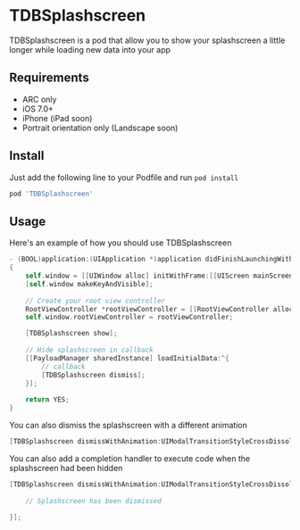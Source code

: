 # TDBSplashscreen

TDBSplashscreen is a pod that allow you to show your splashscreen a little longer while loading new data into your app

## Requirements

- ARC only
- iOS 7.0+
- iPhone (iPad soon)
- Portrait orientation only (Landscape soon)

## Install

Just add the following line to your Podfile and run `pod install`

```ruby
pod 'TDBSplashscreen'
```

## Usage

Here's an example of how you should use TDBSplashscreen

```objective-c
- (BOOL)application:(UIApplication *)application didFinishLaunchingWithOptions:(NSDictionary *)launchOptions
{
    self.window = [[UIWindow alloc] initWithFrame:[[UIScreen mainScreen] bounds]];
    [self.window makeKeyAndVisible];
    
    // Create your root view controller
    RootViewController *rootViewController = [[RootViewController alloc] initWithNibName@"RootViewController" bundle:nil];
    self.window.rootViewController = rootViewController;

    [TDBSplashscreen show];
    
    // Hide splashscreen in callback
    [[PayloadManager sharedInstance] loadInitialData:^{
        // callback
        [TDBSplashscreen dismiss];
    }];
    
    return YES;
}
```

You can also dismiss the splashscreen with a different animation
```objective-c
[TDBSplashscreen dismissWithAnimation:UIModalTransitionStyleCrossDissolve];
```

You can also add a completion handler to execute code when the splashscreen had been hidden
```objective-c
[TDBSplashscreen dismissWithAnimation:UIModalTransitionStyleCrossDissolve completion:^{
            
    // Splashscreen has been dismissed
            
}];
```
